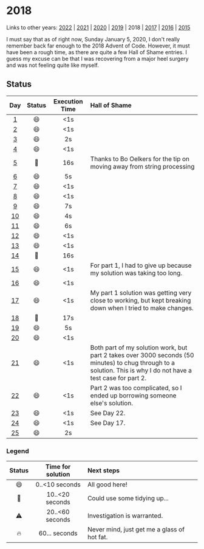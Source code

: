 # 2018 

Links to other years: 
[2022](https://github.com/Wave39/AdventOfCode/blob/master/AdventOfCode/Puzzles/2022/README.md) |
[2021](https://github.com/Wave39/AdventOfCode/blob/master/AdventOfCode/Puzzles/2021/README.md) |
[2020](https://github.com/Wave39/AdventOfCode/blob/master/AdventOfCode/Puzzles/2020/README.md) |
[2019](https://github.com/Wave39/AdventOfCode/blob/master/AdventOfCode/Puzzles/2019/README.md) |
2018 |
[2017](https://github.com/Wave39/AdventOfCode/blob/master/AdventOfCode/Puzzles/2017/README.md) |
[2016](https://github.com/Wave39/AdventOfCode/blob/master/AdventOfCode/Puzzles/2016/README.md) |
[2015](https://github.com/Wave39/AdventOfCode/blob/master/AdventOfCode/Puzzles/2015/README.md)

I must say that as of right now, Sunday January 5, 2020, I don't really remember back far enough to the 2018 Advent of Code.
However, it must have been a rough time, as there are quite a few Hall of Shame entries.
I guess my excuse can be that I was recovering from a major heel surgery and was not feeling quite like myself.

## Status

| Day | Status | Execution Time | Hall of Shame |
| :---: | :---: | :---: | :--- |
| [1](https://adventofcode.com/2018/day/1) | :smile: | <1s |
| [2](https://adventofcode.com/2018/day/2) | :smile: | <1s |
| [3](https://adventofcode.com/2018/day/3) | :smile: | 2s |
| [4](https://adventofcode.com/2018/day/4) | :smile: | <1s |
| [5](https://adventofcode.com/2018/day/5) | :eyes: | 16s | Thanks to Bo Oelkers for the tip on moving away from string processing |
| [6](https://adventofcode.com/2018/day/6) | :smile: | 5s |
| [7](https://adventofcode.com/2018/day/7) | :smile: | <1s |
| [8](https://adventofcode.com/2018/day/8) | :smile: | <1s |
| [9](https://adventofcode.com/2018/day/9) | :smile: | 7s |
| [10](https://adventofcode.com/2018/day/10) | :smile: | 4s |
| [11](https://adventofcode.com/2018/day/11) | :smile: | 6s |
| [12](https://adventofcode.com/2018/day/12) | :smile: | <1s |
| [13](https://adventofcode.com/2018/day/13) | :smile: | <1s |
| [14](https://adventofcode.com/2018/day/14) | :eyes: | 16s |
| [15](https://adventofcode.com/2018/day/15) | :smile: | <1s | For part 1, I had to give up because my solution was taking too long. |
| [16](https://adventofcode.com/2018/day/16) | :smile: | <1s |
| [17](https://adventofcode.com/2018/day/17) | :smile: | <1s | My part 1 solution was getting very close to working, but kept breaking down when I tried to make changes. |
| [18](https://adventofcode.com/2018/day/18) | :eyes: | 17s |
| [19](https://adventofcode.com/2018/day/19) | :smile: | 5s | 
| [20](https://adventofcode.com/2018/day/20) | :smile: | <1s |
| [21](https://adventofcode.com/2018/day/21) | :smile: | <1s | Both part of my solution work, but part 2 takes over 3000 seconds (50 minutes) to chug through to a solution. This is why I do not have a test case for part 2. |
| [22](https://adventofcode.com/2018/day/22) | :smile: | <1s | Part 2 was too complicated, so I ended up borrowing someone else's solution. |
| [23](https://adventofcode.com/2018/day/23) | :smile: | <1s | See Day 22. |
| [24](https://adventofcode.com/2018/day/24) | :smile: | <1s | See Day 17. |
| [25](https://adventofcode.com/2018/day/25) | :smile: | 2s |

### Legend

| Status | Time for solution | Next steps |
| :---: | :---: | :--- |
| :smile: | 0..<10 seconds | All good here! |
| :eyes: | 10..<20 seconds | Could use some tidying up... |
| :warning: | 20..<60 seconds | Investigation is warranted. |
| :fire: | 60... seconds | Never mind, just get me a glass of hot fat. |
